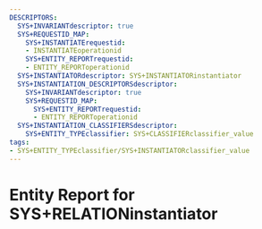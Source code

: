 ```yaml
---
DESCRIPTORS:
  SYS+INVARIANTdescriptor: true
  SYS+REQUESTID_MAP:
    SYS+INSTANTIATErequestid:
    - INSTANTIATEoperationid
    SYS+ENTITY_REPORTrequestid:
    - ENTITY_REPORToperationid
  SYS+INSTANTIATORdescriptor: SYS+INSTANTIATORinstantiator
  SYS+INSTANTIATION_DESCRIPTORSdescriptor:
    SYS+INVARIANTdescriptor: true
    SYS+REQUESTID_MAP:
      SYS+ENTITY_REPORTrequestid:
      - ENTITY_REPORToperationid
  SYS+INSTANTIATION_CLASSIFIERSdescriptor:
    SYS+ENTITY_TYPEclassifier: SYS+CLASSIFIERclassifier_value
tags:
- SYS+ENTITY_TYPEclassifier/SYS+INSTANTIATORclassifier_value
---
```

# Entity Report for SYS+RELATIONinstantiator

